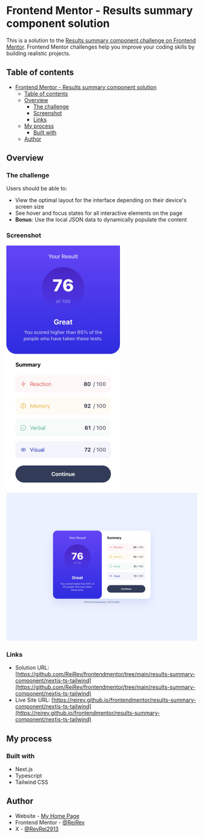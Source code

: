 # Frontend Mentor - Results summary component solution

This is a solution to the [Results summary component challenge on Frontend Mentor](https://www.frontendmentor.io/challenges/results-summary-component-CE_K6s0maV). Frontend Mentor challenges help you improve your coding skills by building realistic projects. 

## Table of contents

- [Frontend Mentor - Results summary component solution](#frontend-mentor---results-summary-component-solution)
  - [Table of contents](#table-of-contents)
  - [Overview](#overview)
    - [The challenge](#the-challenge)
    - [Screenshot](#screenshot)
    - [Links](#links)
  - [My process](#my-process)
    - [Built with](#built-with)
  - [Author](#author)

## Overview

### The challenge

Users should be able to:

- View the optimal layout for the interface depending on their device's screen size
- See hover and focus states for all interactive elements on the page
- **Bonus**: Use the local JSON data to dynamically populate the content

### Screenshot

<img src="./screenshot/mobile.jpeg" width="300px" />

<img src="./screenshot/desktop.jpeg" width="700px" />

### Links

- Solution URL: [https://github.com/ReiRev/frontendmentor/tree/main/results-summary-component/nextjs-ts-tailwind](https://github.com/ReiRev/frontendmentor/tree/main/results-summary-component/nextjs-ts-tailwind)
- Live Site URL: [https://reirev.github.io/frontendmentor/results-summary-component/nextjs-ts-tailwind](https://reirev.github.io/frontendmentor/results-summary-component/nextjs-ts-tailwind)

## My process

### Built with

- Next.js
- Typescript
- Tailwind CSS

## Author

- Website - [My Home Page](https://reirev.net/)
- Frontend Mentor - [@ReiRev](https://www.frontendmentor.io/profile/ReiRev)
- X - [@RevRei2913](https://www.twitter.com/RevRei2913)

